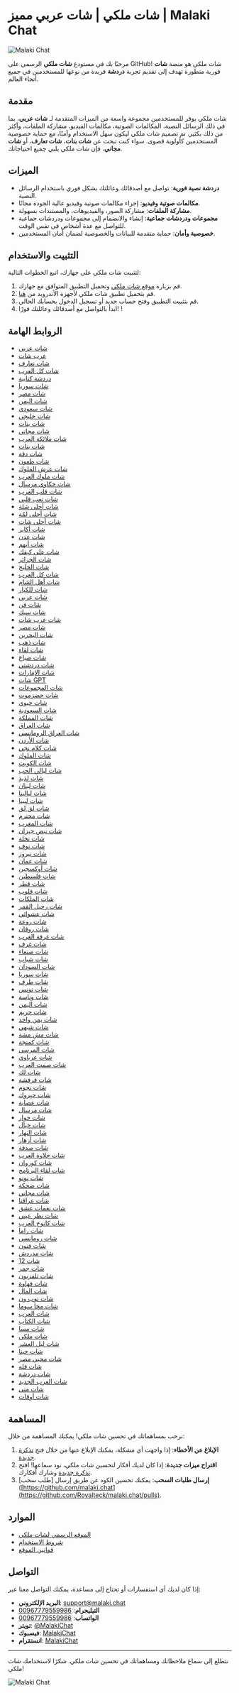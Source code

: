 # شات ملكي | شات عربي مميز | Malaki Chat

![Malaki Chat](https://www.malaki.chat/default_images/logo_chat_mlki.svg)

مرحبًا بك في مستودع **شات ملكي** الرسمي على GitHub! شات ملكي هو منصة **شات** فورية متطورة تهدف إلى تقديم تجربة **دردشة** فريدة من نوعها للمستخدمين في جميع أنحاء العالم.

## مقدمة

شات ملكي يوفر للمستخدمين مجموعة واسعة من الميزات المتقدمة لـ **شات عربي**، بما في ذلك الرسائل النصية، المكالمات الصوتية، مكالمات الفيديو، مشاركة الملفات، وأكثر من ذلك بكثير. تم تصميم شات ملكي ليكون سهل الاستخدام وآمنًا، مع حماية خصوصية المستخدمين كأولوية قصوى. سواء كنت تبحث عن **شات بنات**، **شات تعارف**، أو **شات مجاني**، فإن شات ملكي يلبي جميع احتياجاتك.

## الميزات

- **دردشة نصية فورية**: تواصل مع أصدقائك وعائلتك بشكل فوري باستخدام الرسائل النصية.
- **مكالمات صوتية وفيديو**: إجراء مكالمات صوتية وفيديو عالية الجودة مجانًا.
- **مشاركة الملفات**: مشاركة الصور، والفيديوهات، والمستندات بسهولة.
- **مجموعات ودردشات جماعية**: إنشاء والانضمام إلى مجموعات ودردشات جماعية للتواصل مع عدة أشخاص في نفس الوقت.
- **خصوصية وأمان**: حماية متقدمة للبيانات والخصوصية لضمان أمان المستخدمين.

## التثبيت والاستخدام

لتثبيت شات ملكي على جهازك، اتبع الخطوات التالية:

1. قم بزيارة [موقع شات ملكي](https://www.malaki.chat) وتحميل التطبيق المتوافق مع جهازك.
2. قم بتحميل تطبيق شات ملكي لأجهزة الأندرويد من [هنا](https://play.google.com/store/apps/details?id=com.malaki.chat&hl=ar&gl=US).
3. قم بتثبيت التطبيق وفتح حساب جديد أو تسجيل الدخول بحسابك الحالي.
4. ابدأ بالتواصل مع أصدقائك وعائلتك فورًا!
!
## الروابط الهامة

- [شات عربي](https://www.malaki.chat/arabi/)
- [عرب شات](https://www.malaki.chat/arabic/)
- [شات تعارف](https://www.malaki.chat/meet/)
- [شات كل العرب](https://www.malaki.chat/kol-arb/)
- [دردشة كتابية](https://www.malaki.chat/text-chat/)
- [شات سوريا](https://www.malaki.chat/syria/)
- [شات مصر](https://www.malaki.chat/egypt/)
- [شات اليمن](https://www.malaki.chat/yemen/)
- [شات سعودي](https://www.malaki.chat/saudi/)
- [شات خليجي](https://www.malaki.chat/khalij/)
- [شات بنات](https://www.malaki.chat/girls/)
- [شات مجاني](https://www.malaki.chat/free-chat/)
- [شات ملائكة العرب](https://www.malaki.chat/arb-angel/)
- [شات بنات](https://www.malaki.chat/girls/)
- [شات دقة](https://www.malaki.chat/dagga/)
- [شات طعون](https://www.malaki.chat/63on/)
- [شات عرش الملوك](https://www.malaki.chat/aarsh-almlook/)
- [شات ملوك العرب](https://www.malaki.chat/mlook-arb/)
- [شات حكاوي مرسال](https://www.malaki.chat/hakawi-mersal/)
- [شات قلب العرب](https://www.malaki.chat/qlb-arb/)
- [شات تعب قلبي](https://www.malaki.chat/taab-qlbi/)
- [شات أحلى شلة](https://www.malaki.chat/ahla-shella/)
- [شات أحلى لمّة](https://www.malaki.chat/ahla-lama/)
- [شات أحلى شات](https://www.malaki.chat/ahla-chat/)
- [شات أكابر](https://www.malaki.chat/akaber/)
- [شات عدن](https://www.malaki.chat/aden/)
- [شات أيهم](https://www.malaki.chat/ayham/)
- [شات على كيفك](https://www.malaki.chat/ala-kefak/)
- [شات الجزائر](https://www.malaki.chat/algeria/)
- [شات الخليج](https://www.malaki.chat/khalij/)
- [شات كل العرب](https://www.malaki.chat/kol-arb/)
- [شات أهل الشام](https://www.malaki.chat/alsham/)
- [شات للكبار](https://www.malaki.chat/an7raf/)
- [شات عربي](https://www.malaki.chat/arabi/)
- [شات فن](https://www.malaki.chat/arb-fn/)
- [شات سيك](https://www.malaki.chat/arb-sik/)
- [شات عرب شات](https://www.malaki.chat/arabic/)
- [شات مصر](https://www.malaki.chat/egypt/)
- [شات البحرين](https://www.malaki.chat/bahrain/)
- [شات ذهب](https://www.malaki.chat/dahab/)
- [شات لقاء](https://www.malaki.chat/meet/)
- [شات ضياع](https://www.malaki.chat/daya3/)
- [شات دردشتي](https://www.malaki.chat/dardashti/)
- [شات الإمارات](https://www.malaki.chat/uae/)
- [شات GPT](https://www.malaki.chat/gpt-chat/)
- [شات المجموعات](https://www.malaki.chat/groups/)
- [شات حضرموت](https://www.malaki.chat/hadhramout/)
- [شات حيوي](https://www.malaki.chat/hayawi/)
- [شات السعودية](https://www.malaki.chat/saudi/)
- [شات المملكة](https://www.malaki.chat/kingdom/)
- [شات العراق](https://www.malaki.chat/iraq/)
- [شات العراق الرومانسي](https://www.malaki.chat/iraq-romantic/)
- [شات الأردن](https://www.malaki.chat/jordan/)
- [شات كلام نجي](https://www.malaki.chat/kalamngy/)
- [شات الملوك](https://www.malaki.chat/kings/)
- [شات الكويت](https://www.malaki.chat/kuwait/)
- [شات ليالي الحب](https://www.malaki.chat/layali-alhob/)
- [شات لذيذ](https://www.malaki.chat/laziz/)
- [شات لبنان](https://www.malaki.chat/lebanon/)
- [شات ليالينا](https://www.malaki.chat/layalina/)
- [شات ليبيا](https://www.malaki.chat/libya/)
- [شات لق لق](https://www.malaki.chat/loqloq/)
- [شات محترم](https://www.malaki.chat/respectful/)
- [شات المغرب](https://www.malaki.chat/morocco/)
- [شات نبض جيزان](https://www.malaki.chat/nabdh-jazan/)
- [شات نخلة](https://www.malaki.chat/nakhlah/)
- [شات نوف](https://www.malaki.chat/nawf/)
- [شات نيروز](https://www.malaki.chat/nyroz/)
- [شات عمان](https://www.malaki.chat/oman/)
- [شات أوكسجين](https://www.malaki.chat/oxygen/)
- [شات فلسطين](https://www.malaki.chat/palestine/)
- [شات قطر](https://www.malaki.chat/qatar/)
- [شات قلوب](https://www.malaki.chat/qloob/)
- [شات الملكات](https://www.malaki.chat/queens/)
- [شات رحيل القمر](https://www.malaki.chat/rahil-alqamar/)
- [شات عشوائي](https://www.malaki.chat/random/)
- [شات روعة](https://www.malaki.chat/raw3a/)
- [شات روقان](https://www.malaki.chat/rawgan/)
- [شات غرفة العرب](https://www.malaki.chat/room-alarb/)
- [شات غرف](https://www.malaki.chat/rooms/)
- [شات صنعاء](https://www.malaki.chat/sanaa/)
- [شات شباب](https://www.malaki.chat/shabab/)
- [شات السودان](https://www.malaki.chat/sudan/)
- [شات سوريا](https://www.malaki.chat/syria/)
- [شات طرف](https://www.malaki.chat/taraf/)
- [شات تونس](https://www.malaki.chat/tunis/)
- [شات وناسة](https://www.malaki.chat/wnasa/)
- [شات اليمن](https://www.malaki.chat/yemen/)
- [شات حريم](https://www.malaki.chat/women/)
- [شات يمن واحد](https://www.malaki.chat/yemen-one/)
- [شات شبهي](https://www.malaki.chat/shabahy/)
- [شات مش مشة](https://www.malaki.chat/mishmisha/)
- [شات كمنجة](https://www.malaki.chat/kamanja/)
- [شات المرسى](https://www.malaki.chat/marasi/)
- [شات عرباوي](https://www.malaki.chat/arabawi/)
- [شات صمت العرب](https://www.malaki.chat/samt-alarb/)
- [شات لك](https://www.malaki.chat/for-you/)
- [شات فرفشة](https://www.malaki.chat/farfesha/)
- [شات نجوم](https://www.malaki.chat/nogoom/)
- [شات حيروك](https://www.malaki.chat/hayrok/)
- [شات عصابة](https://www.malaki.chat/asaba/)
- [شات مرسال](https://www.malaki.chat/marsal/)
- [شات حوار](https://www.malaki.chat/hewar/)
- [شات خيال](https://www.malaki.chat/khayal/)
- [شات النهار](https://www.malaki.chat/alnahar/)
- [شات أزهار](https://www.malaki.chat/azhar/)
- [شات صدفة](https://www.malaki.chat/soudfa/)
- [شات حلاوة العرب](https://www.malaki.chat/halawasa-alarb/)
- [شات كوروان](https://www.malaki.chat/korawan/)
- [شات لقاء البرنامج](https://www.malaki.chat/meet-program/)
- [شات نونو](https://www.malaki.chat/nono-chat/)
- [شات ضحكة](https://www.malaki.chat/dahka/)
- [شات مجاني](https://www.malaki.chat/free-chat/)
- [شات عراقنا](https://www.malaki.chat/iraqna/)
- [شات نغمات عشق](https://www.malaki.chat/naghmat-eshq/)
- [شات نظر عيني](https://www.malaki.chat/nathar-aini/)
- [شات كانوج العرب](https://www.malaki.chat/kanooj-alarb/)
- [شات راما](https://www.malaki.chat/rama-chat/)
- [شات رومانسي](https://www.malaki.chat/romantic/)
- [شات فنون](https://www.malaki.chat/funoon/)
- [شات مدردش](https://www.malaki.chat/mudardesh/)
- [شات 12](https://www.malaki.chat/chat-12/)
- [شات جمر](https://www.malaki.chat/jamr/)
- [شات تلفزيون](https://www.malaki.chat/televezion/)
- [شات فهاوة](https://www.malaki.chat/fahawa/)
- [شات المال](https://www.malaki.chat/money/)
- [شات توب ون](https://www.malaki.chat/top-one/)
- [شات مخا سوما](https://www.malaki.chat/makha-soma/)
- [شات العرب](https://www.malaki.chat/arb-chat/)
- [شات الكتاب](https://www.malaki.chat/book-chat/)
- [شات مسا](https://www.malaki.chat/massa/)
- [شات ملكي](https://www.malaki.chat/mlki-chat/)
- [شات ليل العشر](https://www.malaki.chat/layl-oshr/)
- [شات حبنا](https://www.malaki.chat/hobna/)
- [شات محبي مصر](https://www.malaki.chat/egypt-lovers/)
- [شات فله](https://www.malaki.chat/flh/)
- [شات دردشة](https://www.malaki.chat/chat/)
- [شات العرب الجديد](https://www.malaki.chat/chat-arb-new/)
- [شات منى](https://www.malaki.chat/mona/)
- [شات أوقات](https://www.malaki.chat/awqat/)

## المساهمة

نرحب بمساهماتك في تحسين شات ملكي! يمكنك المساهمة من خلال:

1. **الإبلاغ عن الأخطاء**: إذا واجهت أي مشكلة، يمكنك الإبلاغ عنها من خلال فتح [تذكرة جديدة](https://github.com/Royalteck/malaki.chat/issues).
2. **اقتراح ميزات جديدة**: إذا كان لديك أفكار لتحسين شات ملكي، نود سماعها! افتح [تذكرة جديدة](https://github.com/Royalteck/malaki.chat/issues) وشارك أفكارك.
3. **إرسال طلبات السحب**: يمكنك تحسين الكود عن طريق إرسال [طلب سحب]([https://github.com/malaki.chat](https://github.com/Royalteck/malaki.chat/pulls).

## الموارد

- [الموقع الرسمي لشات ملكي](https://www.malaki.chat/)
- [شروط الاستخدام](https://www.malaki.chat/terms.php)
- [قوانين الموقع](https://www.malaki.chat/privacy.php)

## التواصل

إذا كان لديك أي استفسارات أو تحتاج إلى مساعدة، يمكنك التواصل معنا عبر:

- **البريد الإلكتروني**: support@malaki.chat
- **التيليجرام**: [00967779559986](https://t.me/malakichatهلا%0A)
- **الواتساب**: [00967779559986](https://api.whatsapp.com/send?phone=967779559986&text=🥰%20هلا%0A)
- **تويتر**: [@MalakiChat](https://twitter.com/chatmalaki2022)
- **فيسبوك**: [MalakiChat](https://www.facebook.com/malaki.chat)
- **انستقرام**: [MalakiChat](https://www.instagram.com/malaki.chat)

---

نتطلع إلى سماع ملاحظاتك ومساهماتك في تحسين شات ملكي. شكرًا لاستخدامك شات ملكي!

![Malaki Chat](https://www.malaki.chat/default_images/logo_mediam.png)
